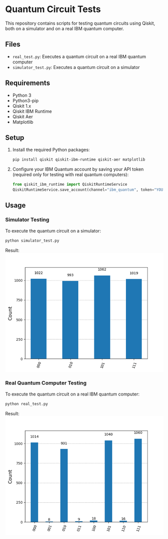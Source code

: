 # Quantum Circuit Tests

This repository contains scripts for testing quantum circuits using Qiskit, both on a simulator and on a real IBM quantum computer.

## Files

- `real_test.py`: Executes a quantum circuit on a real IBM quantum computer
- `simulator_test.py`: Executes a quantum circuit on a simulator

## Requirements

- Python 3
- Python3-pip
- Qiskit 1.x
- Qiskit IBM Runtime
- Qiskit Aer
- Matplotlib

## Setup

1. Install the required Python packages:

    ```sh
    pip install qiskit qiskit-ibm-runtime qiskit-aer matplotlib
    ```

2. Configure your IBM Quantum account by saving your API token (required only for testing with real quantum computers):

    ```python
    from qiskit_ibm_runtime import QiskitRuntimeService
    QiskitRuntimeService.save_account(channel="ibm_quantum", token="YOUR_API_TOKEN")
    ```

## Usage

### Simulator Testing

To execute the quantum circuit on a simulator:

```sh
python simulator_test.py
```

Result:
![Simulator results](simulator_result.png)

### Real Quantum Computer Testing

To execute the quantum circuit on a real IBM quantum computer:

```sh
python real_test.py
```

Result:
![Real quantum computer results](real_result.png)
